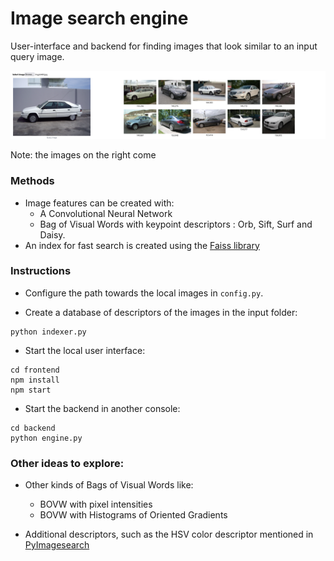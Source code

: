 # Image search engine

User-interface and backend for finding images that look similar to an input query image.

![img.png](media/im.png)

Note: the images on the right come 

### Methods
 
- Image features can be created with:
  - A Convolutional Neural Network
  - Bag of Visual Words with keypoint descriptors : Orb, Sift, Surf and Daisy.
- An index for fast search is created using the [Faiss library](https://github.com/facebookresearch/faiss)

### Instructions

- Configure the path towards the local images in `config.py`.

- Create a database of descriptors of the images in the input folder:
```
python indexer.py
```

- Start the local user interface:
```
cd frontend
npm install
npm start
```

- Start the backend in another console:
```
cd backend
python engine.py
```



### Other ideas to explore: 
- Other kinds of Bags of Visual Words like:
  - BOVW with pixel intensities
  - BOVW with Histograms of Oriented Gradients

- Additional descriptors, such as the HSV color descriptor mentioned in [PyImagesearch](https://www.pyimagesearch.com/2014/12/01/complete-guide-building-image-search-engine-python-opencv)